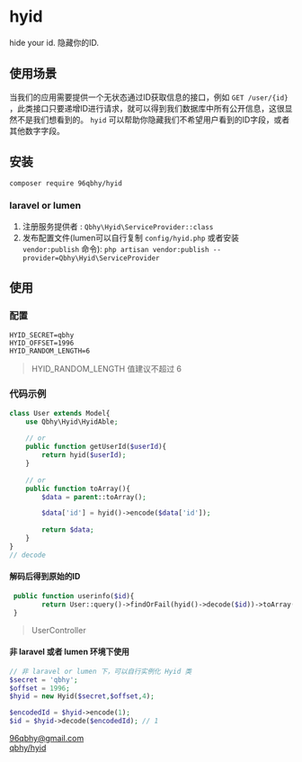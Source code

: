 # hyid
hide your id. 隐藏你的ID.

## 使用场景
当我们的应用需要提供一个无状态通过ID获取信息的接口，例如 `GET /user/{id}` ，此类接口只要递增ID进行请求，就可以得到我们数据库中所有公开信息，这很显然不是我们想看到的。
 `hyid` 可以帮助你隐藏我们不希望用户看到的ID字段，或者其他数字字段。
 
## 安装
`composer require 96qbhy/hyid`

### laravel or lumen
1. 注册服务提供者 : `Qbhy\Hyid\ServiceProvider::class`
2. 发布配置文件(lumen可以自行复制 `config/hyid.php` 或者安装 `vendor:publish` 命令): `php artisan vendor:publish --provider=Qbhy\Hyid\ServiceProvider`


## 使用
### 配置
```text
HYID_SECRET=qbhy
HYID_OFFSET=1996
HYID_RANDOM_LENGTH=6
```
> HYID_RANDOM_LENGTH 值建议不超过 6
### 代码示例
```php
class User extends Model{
    use Qbhy\Hyid\HyidAble;
    
    // or 
    public function getUserId($userId){
        return hyid($userId);
    }
    
    // or
    public function toArray(){
        $data = parent::toArray();

        $data['id'] = hyid()->encode($data['id']);
        
        return $data;
    }
}
// decode
```
#### 解码后得到原始的ID
```php
 public function userinfo($id){
        return User::query()->findOrFail(hyid()->decode($id))->toArray();
 }
```
> UserController

#### 非 laravel 或者 lumen 环境下使用
```php
// 非 laravel or lumen 下，可以自行实例化 Hyid 类
$secret = 'qbhy';
$offset = 1996;
$hyid = new Hyid($secret,$offset,4);

$encodedId = $hyid->encode(1);
$id = $hyid->decode($encodedId); // 1
```

96qbhy@gmail.com  
[qbhy/hyid](https://github.com/qbhy/hyid)
